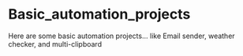 # Basic_automation_projects
Here are some basic automation projects... like Email sender, weather checker, and multi-clipboard
